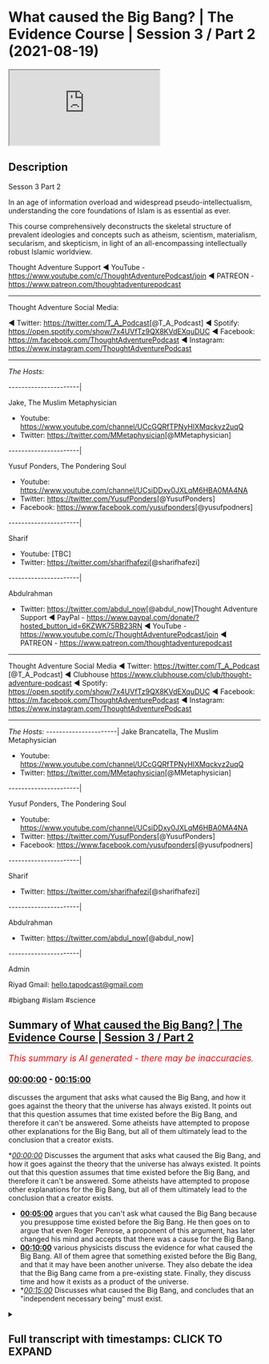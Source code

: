 # What caused the Big Bang? | The Evidence Course | Session 3 / Part 2 (2021-08-19)

<iframe loading='lazy' src='https://www.youtube.com/embed/Fnbwkib8FTM'></iframe>

## Description

Sesson 3 Part 2

In an age of information overload and widespread pseudo-intellectualism, understanding the core foundations of Islam is as essential as ever. 

This course comprehensively deconstructs the skeletal structure of prevalent ideologies and concepts such as atheism, scientism, materialism, secularism, and skepticism, in light of an all-encompassing intellectually robust Islamic worldview.

Thought Adventure Support
◄ YouTube - https://www.youtube.com/c/ThoughtAdventurePodcast/join
◄ PATREON - https://www.patreon.com/thoughtadventurepodcast
____________________________________________________________________

Thought Adventure Social Media:

◄ Twitter: https://twitter.com/T_A_Podcast​​ [@T_A_Podcast]
◄ Spotify: https://open.spotify.com/show/7x4UVfTz9QX8KVdEXquDUC
◄ Facebook: https://m.facebook.com/ThoughtAdventurePodcast
◄ Instagram: https://www.instagram.com/ThoughtAdventurePodcast​

----------------------------------------------------------------

*The Hosts:*

----------------------|

Jake, The Muslim Metaphysician

- Youtube: https://www.youtube.com/channel/UCcGQRfTPNyHlXMqckvz2uqQ
- Twitter:  https://twitter.com/MMetaphysician​​ [@MMetaphysician]

----------------------|

Yusuf Ponders, The Pondering Soul

- Youtube: https://www.youtube.com/channel/UCsiDDxy0JXLqM6HBA0MA4NA
- Twitter: https://twitter.com/YusufPonders​​ [@YusufPonders]
- Facebook: https://www.facebook.com/yusufponders​ [@yusufpodners]

----------------------|

Sharif

- Youtube: [TBC]
- Twitter: https://twitter.com/sharifhafezi​​ [@sharifhafezi]

----------------------|

Abdulrahman

- Twitter: https://twitter.com/abdul_now​ [@abdul_now]Thought Adventure Support
◄ PayPal - https://www.paypal.com/donate/?hosted_button_id=6KZWK75RB23RN 
◄ YouTube - https://www.youtube.com/c/ThoughtAdventurePodcast/join
◄ PATREON - https://www.patreon.com/thoughtadventurepodcast
____________________________________________________________________

Thought Adventure Social Media
◄ Twitter: https://twitter.com/T_A_Podcast​​ [@T_A_Podcast]
◄ Clubhouse https://www.clubhouse.com/club/thought-adventure-podcast
◄ Spotify: https://open.spotify.com/show/7x4UVfTz9QX8KVdEXquDUC
◄ Facebook: https://m.facebook.com/ThoughtAdventurePodcast
◄ Instagram: https://www.instagram.com/ThoughtAdventurePodcast​

----------------------------------------------------------------

*The Hosts:*
----------------------|
Jake Brancatella, The Muslim Metaphysician

- Youtube: https://www.youtube.com/channel/UCcGQRfTPNyHlXMqckvz2uqQ
- Twitter:  https://twitter.com/MMetaphysician​​ [@MMetaphysician]

----------------------|

Yusuf Ponders, The Pondering Soul

- Youtube: https://www.youtube.com/channel/UCsiDDxy0JXLqM6HBA0MA4NA
- Twitter: https://twitter.com/YusufPonders​​ [@YusufPonders]
- Facebook: https://www.facebook.com/yusufponders​ [@yusufpodners]

----------------------|

Sharif

- Twitter: https://twitter.com/sharifhafezi​​ [@sharifhafezi]

----------------------|

Abdulrahman

- Twitter: https://twitter.com/abdul_now​ [@abdul_now]

----------------------|

Admin

Riyad 
Gmail: hello.tapodcast@gmail.com

#bigbang #islam #science

## Summary of [What caused the Big Bang? | The Evidence Course | Session 3 / Part 2](https://www.youtube.com/watch?v=Fnbwkib8FTM)


*<span style="color:red; font-size:125%">This summary is AI generated - there may be inaccuracies</span>. [](/)*

### [00:00:00](https://www.youtube.com/watch?v=Fnbwkib8FTM&t=0) - [00:15:00](https://www.youtube.com/watch?v=Fnbwkib8FTM&t=900)

 discusses the argument that asks what caused the Big Bang, and how it goes against the theory that the universe has always existed. It points out that this question assumes that time existed before the Big Bang, and therefore it can't be answered. Some atheists have attempted to propose other explanations for the Big Bang, but all of them ultimately lead to the conclusion that a creator exists.

**[00:00:00](https://www.youtube.com/watch?v=Fnbwkib8FTM&t=0)* Discusses the argument that asks what caused the Big Bang, and how it goes against the theory that the universe has always existed. It points out that this question assumes that time existed before the Big Bang, and therefore it can't be answered. Some atheists have attempted to propose other explanations for the Big Bang, but all of them ultimately lead to the conclusion that a creator exists.
* **[00:05:00](https://www.youtube.com/watch?v=Fnbwkib8FTM&t=300)** argues that you can't ask what caused the Big Bang because you presuppose time existed before the Big Bang. He then goes on to argue that even Roger Penrose, a proponent of this argument, has later changed his mind and accepts that there was a cause for the Big Bang.
* **[00:10:00](https://www.youtube.com/watch?v=Fnbwkib8FTM&t=600)**  various physicists discuss the evidence for what caused the Big Bang. All of them agree that something existed before the Big Bang, and that it may have been another universe. They also debate the idea that the Big Bang came from a pre-existing state. Finally, they discuss time and how it exists as a product of the universe.
* **[00:15:00](https://www.youtube.com/watch?v=Fnbwkib8FTM&t=900)* Discusses what caused the Big Bang, and concludes that an "independent necessary being" must exist.

<details><summary><h2>Full transcript with timestamps: CLICK TO EXPAND</h2></summary>

[0:00:13](https://youtu.be/Fnbwkib8FTM?t=13) muhammad  
[0:00:16](https://youtu.be/Fnbwkib8FTM?t=16) there's one contention that some uh  
[0:00:18](https://youtu.be/Fnbwkib8FTM?t=18) atheists they bring regards to the  
[0:00:20](https://youtu.be/Fnbwkib8FTM?t=20) uh the argument that we presented and  
[0:00:23](https://youtu.be/Fnbwkib8FTM?t=23) there's the argument of the temporal  
[0:00:24](https://youtu.be/Fnbwkib8FTM?t=24) causation  
[0:00:26](https://youtu.be/Fnbwkib8FTM?t=26) the limited thing is depend upon another  
[0:00:28](https://youtu.be/Fnbwkib8FTM?t=28) limited thing depend upon another  
[0:00:29](https://youtu.be/Fnbwkib8FTM?t=29) limited thing and we regress it back to  
[0:00:31](https://youtu.be/Fnbwkib8FTM?t=31) the big bang  
[0:00:33](https://youtu.be/Fnbwkib8FTM?t=33) and that argument is that you cannot ask  
[0:00:36](https://youtu.be/Fnbwkib8FTM?t=36) what caused the big bang as the big bang  
[0:00:39](https://youtu.be/Fnbwkib8FTM?t=39) was the cause of time  
[0:00:41](https://youtu.be/Fnbwkib8FTM?t=41) and if you ask what caused the big bang  
[0:00:43](https://youtu.be/Fnbwkib8FTM?t=43) then you are assuming that there was a  
[0:00:46](https://youtu.be/Fnbwkib8FTM?t=46) before  
[0:00:47](https://youtu.be/Fnbwkib8FTM?t=47) the big bang meaning a before  
[0:00:50](https://youtu.be/Fnbwkib8FTM?t=50) time because they say big bang cause  
[0:00:52](https://youtu.be/Fnbwkib8FTM?t=52) time and causality exists prior to the  
[0:00:55](https://youtu.be/Fnbwkib8FTM?t=55) effect in time therefore if there's no  
[0:00:58](https://youtu.be/Fnbwkib8FTM?t=58) before the big bang then there is no  
[0:01:01](https://youtu.be/Fnbwkib8FTM?t=61) cause of the big bang  
[0:01:03](https://youtu.be/Fnbwkib8FTM?t=63) and this argument has been popularized  
[0:01:04](https://youtu.be/Fnbwkib8FTM?t=64) by well-known physicists people like  
[0:01:07](https://youtu.be/Fnbwkib8FTM?t=67) stephen hawking and roger penrose  
[0:01:10](https://youtu.be/Fnbwkib8FTM?t=70) and the basic argument that they're  
[0:01:12](https://youtu.be/Fnbwkib8FTM?t=72) presenting is effectively saying that  
[0:01:14](https://youtu.be/Fnbwkib8FTM?t=74) it's an illogical question what caused  
[0:01:17](https://youtu.be/Fnbwkib8FTM?t=77) the big bang it is like saying what is  
[0:01:20](https://youtu.be/Fnbwkib8FTM?t=80) north of north pole asking the question  
[0:01:22](https://youtu.be/Fnbwkib8FTM?t=82) what is before the big bang or before  
[0:01:24](https://youtu.be/Fnbwkib8FTM?t=84) time existed  
[0:01:27](https://youtu.be/Fnbwkib8FTM?t=87) so  
[0:01:29](https://youtu.be/Fnbwkib8FTM?t=89) just some background i think is  
[0:01:30](https://youtu.be/Fnbwkib8FTM?t=90) important to understand what we mean by  
[0:01:32](https://youtu.be/Fnbwkib8FTM?t=92) the big bang  
[0:01:34](https://youtu.be/Fnbwkib8FTM?t=94) originally scientists they held the  
[0:01:35](https://youtu.be/Fnbwkib8FTM?t=95) belief that the universe was in what  
[0:01:38](https://youtu.be/Fnbwkib8FTM?t=98) they called or they had a theory called  
[0:01:39](https://youtu.be/Fnbwkib8FTM?t=99) the steady state theory of the universe  
[0:01:41](https://youtu.be/Fnbwkib8FTM?t=101) and this held that the universe always  
[0:01:43](https://youtu.be/Fnbwkib8FTM?t=103) existed was eternal in time and eternal  
[0:01:47](https://youtu.be/Fnbwkib8FTM?t=107) inside so it's infinite in time infinite  
[0:01:49](https://youtu.be/Fnbwkib8FTM?t=109) in size always existed  
[0:01:52](https://youtu.be/Fnbwkib8FTM?t=112) but then we had observations that came  
[0:01:54](https://youtu.be/Fnbwkib8FTM?t=114) in and demonstrated that the universe  
[0:01:57](https://youtu.be/Fnbwkib8FTM?t=117) was expanding  
[0:01:59](https://youtu.be/Fnbwkib8FTM?t=119) then a catholic priest who is also a  
[0:02:02](https://youtu.be/Fnbwkib8FTM?t=122) physicist known as george lumatra  
[0:02:05](https://youtu.be/Fnbwkib8FTM?t=125) proposed the idea  
[0:02:07](https://youtu.be/Fnbwkib8FTM?t=127) that the universe was not infinite  
[0:02:09](https://youtu.be/Fnbwkib8FTM?t=129) eternal existence or had an infinite  
[0:02:12](https://youtu.be/Fnbwkib8FTM?t=132) internal existence but rather the  
[0:02:14](https://youtu.be/Fnbwkib8FTM?t=134) universe had a beginning what later  
[0:02:17](https://youtu.be/Fnbwkib8FTM?t=137) became known as the big bang theory  
[0:02:20](https://youtu.be/Fnbwkib8FTM?t=140) the theory obviously had some  
[0:02:22](https://youtu.be/Fnbwkib8FTM?t=142) controversy at the time as it overhauled  
[0:02:25](https://youtu.be/Fnbwkib8FTM?t=145) established scientific beliefs that the  
[0:02:27](https://youtu.be/Fnbwkib8FTM?t=147) universe had always existed  
[0:02:29](https://youtu.be/Fnbwkib8FTM?t=149) and now we have a theory and later  
[0:02:32](https://youtu.be/Fnbwkib8FTM?t=152) observational evidence like the redshift  
[0:02:34](https://youtu.be/Fnbwkib8FTM?t=154) or the uniformity of the microwave  
[0:02:36](https://youtu.be/Fnbwkib8FTM?t=156) background radiation throughout the  
[0:02:38](https://youtu.be/Fnbwkib8FTM?t=158) universe that stated that the universe  
[0:02:41](https://youtu.be/Fnbwkib8FTM?t=161) and all that existed within it  
[0:02:43](https://youtu.be/Fnbwkib8FTM?t=163) had a beginning  
[0:02:45](https://youtu.be/Fnbwkib8FTM?t=165) and thus this raised a number of  
[0:02:47](https://youtu.be/Fnbwkib8FTM?t=167) theological questions in the mind of a  
[0:02:50](https://youtu.be/Fnbwkib8FTM?t=170) number of scientists and also challenged  
[0:02:52](https://youtu.be/Fnbwkib8FTM?t=172) some of the presuppositions that  
[0:02:54](https://youtu.be/Fnbwkib8FTM?t=174) atheists had  
[0:02:56](https://youtu.be/Fnbwkib8FTM?t=176) if the universe hasn't always existed  
[0:02:59](https://youtu.be/Fnbwkib8FTM?t=179) and it began to exist at the big bang  
[0:03:02](https://youtu.be/Fnbwkib8FTM?t=182) then doesn't it raise the question  
[0:03:05](https://youtu.be/Fnbwkib8FTM?t=185) who caused the universe and thus raised  
[0:03:07](https://youtu.be/Fnbwkib8FTM?t=187) the greater possibility of belief in  
[0:03:10](https://youtu.be/Fnbwkib8FTM?t=190) allah belief in god according to these  
[0:03:12](https://youtu.be/Fnbwkib8FTM?t=192) scientists  
[0:03:13](https://youtu.be/Fnbwkib8FTM?t=193) and this as a point  
[0:03:16](https://youtu.be/Fnbwkib8FTM?t=196) was something that the atheists have  
[0:03:17](https://youtu.be/Fnbwkib8FTM?t=197) always tried to wrestle with  
[0:03:19](https://youtu.be/Fnbwkib8FTM?t=199) ever since  
[0:03:20](https://youtu.be/Fnbwkib8FTM?t=200) it was much easier to claim that the  
[0:03:22](https://youtu.be/Fnbwkib8FTM?t=202) universe had always existed therefore  
[0:03:24](https://youtu.be/Fnbwkib8FTM?t=204) there was no course to the universe but  
[0:03:26](https://youtu.be/Fnbwkib8FTM?t=206) now that we can demonstrate the universe  
[0:03:28](https://youtu.be/Fnbwkib8FTM?t=208) had a beginning  
[0:03:29](https://youtu.be/Fnbwkib8FTM?t=209) 13.78 billion years ago now atheists are  
[0:03:32](https://youtu.be/Fnbwkib8FTM?t=212) looking at other possible explanations  
[0:03:35](https://youtu.be/Fnbwkib8FTM?t=215) as a way to get around the inevitable  
[0:03:37](https://youtu.be/Fnbwkib8FTM?t=217) conclusion that a creator a los pano  
[0:03:40](https://youtu.be/Fnbwkib8FTM?t=220) adela exists and that's why  
[0:03:42](https://youtu.be/Fnbwkib8FTM?t=222) some atheists now they say that the  
[0:03:44](https://youtu.be/Fnbwkib8FTM?t=224) universe that we reside in is actually  
[0:03:46](https://youtu.be/Fnbwkib8FTM?t=226) part of a larger cosmos a larger set of  
[0:03:50](https://youtu.be/Fnbwkib8FTM?t=230) universes that exist outside the  
[0:03:52](https://youtu.be/Fnbwkib8FTM?t=232) multiverse theory which we've addressed  
[0:03:54](https://youtu.be/Fnbwkib8FTM?t=234) in previous videos  
[0:03:56](https://youtu.be/Fnbwkib8FTM?t=236) others have attempted to claim that the  
[0:03:58](https://youtu.be/Fnbwkib8FTM?t=238) universe began from nothing and that  
[0:04:00](https://youtu.be/Fnbwkib8FTM?t=240) there supposedly that and that  
[0:04:03](https://youtu.be/Fnbwkib8FTM?t=243) supposedly the science points  
[0:04:05](https://youtu.be/Fnbwkib8FTM?t=245) to this fact that something can come  
[0:04:08](https://youtu.be/Fnbwkib8FTM?t=248) from nothing and we'll address this in  
[0:04:11](https://youtu.be/Fnbwkib8FTM?t=251) you know in a couple of in the next  
[0:04:13](https://youtu.be/Fnbwkib8FTM?t=253) video uh regards to this question  
[0:04:16](https://youtu.be/Fnbwkib8FTM?t=256) and others still claim that we cannot  
[0:04:19](https://youtu.be/Fnbwkib8FTM?t=259) ask what caused the big bang  
[0:04:21](https://youtu.be/Fnbwkib8FTM?t=261) because this implies that time existed  
[0:04:24](https://youtu.be/Fnbwkib8FTM?t=264) before the big bang so we can only say  
[0:04:26](https://youtu.be/Fnbwkib8FTM?t=266) the big bang existed we can't say what  
[0:04:29](https://youtu.be/Fnbwkib8FTM?t=269) was before the big bang or what caused  
[0:04:31](https://youtu.be/Fnbwkib8FTM?t=271) the big bang because asking the question  
[0:04:33](https://youtu.be/Fnbwkib8FTM?t=273) of cause according to them is saying  
[0:04:35](https://youtu.be/Fnbwkib8FTM?t=275) that cause exist temporarily before the  
[0:04:39](https://youtu.be/Fnbwkib8FTM?t=279) effect and therefore there was no before  
[0:04:42](https://youtu.be/Fnbwkib8FTM?t=282) according to what they're saying and  
[0:04:43](https://youtu.be/Fnbwkib8FTM?t=283) proposing regards to this  
[0:04:46](https://youtu.be/Fnbwkib8FTM?t=286) so  
[0:04:47](https://youtu.be/Fnbwkib8FTM?t=287) i think intuitively naturally we look at  
[0:04:50](https://youtu.be/Fnbwkib8FTM?t=290) this question about  
[0:04:51](https://youtu.be/Fnbwkib8FTM?t=291) the universe the big bang and we  
[0:04:54](https://youtu.be/Fnbwkib8FTM?t=294) naturally ask the question what caused  
[0:04:55](https://youtu.be/Fnbwkib8FTM?t=295) it why is it you know  
[0:04:57](https://youtu.be/Fnbwkib8FTM?t=297) why is this temporal  
[0:04:59](https://youtu.be/Fnbwkib8FTM?t=299) thing that began to exist that we termed  
[0:05:02](https://youtu.be/Fnbwkib8FTM?t=302) contingent you know what is it  
[0:05:04](https://youtu.be/Fnbwkib8FTM?t=304) necessarily dependent upon what does it  
[0:05:06](https://youtu.be/Fnbwkib8FTM?t=306) depend upon other than itself so it's  
[0:05:08](https://youtu.be/Fnbwkib8FTM?t=308) natural it's a natural question that we  
[0:05:10](https://youtu.be/Fnbwkib8FTM?t=310) we seek to ask and obviously we've  
[0:05:12](https://youtu.be/Fnbwkib8FTM?t=312) addressed these questions before how we  
[0:05:14](https://youtu.be/Fnbwkib8FTM?t=314) come from the conclusion that contingent  
[0:05:16](https://youtu.be/Fnbwkib8FTM?t=316) possible beings exist to the conclusion  
[0:05:18](https://youtu.be/Fnbwkib8FTM?t=318) that a necessary eternal independent  
[0:05:21](https://youtu.be/Fnbwkib8FTM?t=321) creator exists but what they're trying  
[0:05:23](https://youtu.be/Fnbwkib8FTM?t=323) to do is now to stop us from asking this  
[0:05:25](https://youtu.be/Fnbwkib8FTM?t=325) question to say you can't ask that  
[0:05:27](https://youtu.be/Fnbwkib8FTM?t=327) question because it's an illogical  
[0:05:29](https://youtu.be/Fnbwkib8FTM?t=329) question  
[0:05:30](https://youtu.be/Fnbwkib8FTM?t=330) so the first thing  
[0:05:32](https://youtu.be/Fnbwkib8FTM?t=332) is is that  
[0:05:33](https://youtu.be/Fnbwkib8FTM?t=333) the argument that causality  
[0:05:36](https://youtu.be/Fnbwkib8FTM?t=336) the argument about you can't ask what  
[0:05:38](https://youtu.be/Fnbwkib8FTM?t=338) caused the big bang because you're  
[0:05:39](https://youtu.be/Fnbwkib8FTM?t=339) assuming time before the big bang  
[0:05:41](https://youtu.be/Fnbwkib8FTM?t=341) presupposes that causality always occur  
[0:05:45](https://youtu.be/Fnbwkib8FTM?t=345) prior in effect in time so you have the  
[0:05:49](https://youtu.be/Fnbwkib8FTM?t=349) effect then you have a cause so if i was  
[0:05:52](https://youtu.be/Fnbwkib8FTM?t=352) to hit a  
[0:05:53](https://youtu.be/Fnbwkib8FTM?t=353) cue ball the white ball towards a black  
[0:05:55](https://youtu.be/Fnbwkib8FTM?t=355) ball  
[0:05:56](https://youtu.be/Fnbwkib8FTM?t=356) before the black ball moves the white  
[0:05:58](https://youtu.be/Fnbwkib8FTM?t=358) ball had to move and hit it so here the  
[0:06:01](https://youtu.be/Fnbwkib8FTM?t=361) pool ball the white ball was the cause  
[0:06:04](https://youtu.be/Fnbwkib8FTM?t=364) and it occurred prior to the effect  
[0:06:06](https://youtu.be/Fnbwkib8FTM?t=366) which was movement of the black ball  
[0:06:08](https://youtu.be/Fnbwkib8FTM?t=368) similarly if you have heat and then some  
[0:06:10](https://youtu.be/Fnbwkib8FTM?t=370) time and then sometime later you'll have  
[0:06:12](https://youtu.be/Fnbwkib8FTM?t=372) the boiling effect of water or the  
[0:06:14](https://youtu.be/Fnbwkib8FTM?t=374) boiling of water so the heat is the  
[0:06:17](https://youtu.be/Fnbwkib8FTM?t=377) cause that occurred prior to in time to  
[0:06:19](https://youtu.be/Fnbwkib8FTM?t=379) the effect which is the boiling point of  
[0:06:21](https://youtu.be/Fnbwkib8FTM?t=381) water or the boiling of water which  
[0:06:23](https://youtu.be/Fnbwkib8FTM?t=383) occurred afterwards  
[0:06:25](https://youtu.be/Fnbwkib8FTM?t=385) however causality doesn't have to occur  
[0:06:28](https://youtu.be/Fnbwkib8FTM?t=388) within a temporal setting so you don't  
[0:06:30](https://youtu.be/Fnbwkib8FTM?t=390) have to have this situation where a  
[0:06:31](https://youtu.be/Fnbwkib8FTM?t=391) cause occurs before the effect  
[0:06:35](https://youtu.be/Fnbwkib8FTM?t=395) this is an assumption  
[0:06:36](https://youtu.be/Fnbwkib8FTM?t=396) in fact we can have situations where  
[0:06:39](https://youtu.be/Fnbwkib8FTM?t=399) causality like on a quantum level the  
[0:06:42](https://youtu.be/Fnbwkib8FTM?t=402) cause can come after the effect  
[0:06:43](https://youtu.be/Fnbwkib8FTM?t=403) according to certain observations  
[0:06:45](https://youtu.be/Fnbwkib8FTM?t=405) regardless of this but on a  
[0:06:47](https://youtu.be/Fnbwkib8FTM?t=407) philosophical level we can or a rational  
[0:06:50](https://youtu.be/Fnbwkib8FTM?t=410) level we can demonstrate many examples  
[0:06:52](https://youtu.be/Fnbwkib8FTM?t=412) of when a cause and effect occur at the  
[0:06:55](https://youtu.be/Fnbwkib8FTM?t=415) same moment in time for example if you  
[0:06:59](https://youtu.be/Fnbwkib8FTM?t=419) sit on a cushion  
[0:07:01](https://youtu.be/Fnbwkib8FTM?t=421) and the sitting on the cushion causes  
[0:07:03](https://youtu.be/Fnbwkib8FTM?t=423) the indentation of the cushion this  
[0:07:05](https://youtu.be/Fnbwkib8FTM?t=425) effect occurs simultaneous with the  
[0:07:08](https://youtu.be/Fnbwkib8FTM?t=428) cause so when you sit on a cushion  
[0:07:11](https://youtu.be/Fnbwkib8FTM?t=431) and the cushion depresses  
[0:07:13](https://youtu.be/Fnbwkib8FTM?t=433) indents down  
[0:07:15](https://youtu.be/Fnbwkib8FTM?t=435) that effect occurred at the same moment  
[0:07:17](https://youtu.be/Fnbwkib8FTM?t=437) as the cause which was assisting on the  
[0:07:19](https://youtu.be/Fnbwkib8FTM?t=439) cushion  
[0:07:20](https://youtu.be/Fnbwkib8FTM?t=440) so it's rationally plausible to accept  
[0:07:23](https://youtu.be/Fnbwkib8FTM?t=443) that even if there's no time at the way  
[0:07:26](https://youtu.be/Fnbwkib8FTM?t=446) they define time that is before the big  
[0:07:28](https://youtu.be/Fnbwkib8FTM?t=448) bang that there was a cause that existed  
[0:07:31](https://youtu.be/Fnbwkib8FTM?t=451) distinct from the effect but the cause  
[0:07:34](https://youtu.be/Fnbwkib8FTM?t=454) and the effect occurred at the same  
[0:07:35](https://youtu.be/Fnbwkib8FTM?t=455) moment so you can have a situation where  
[0:07:37](https://youtu.be/Fnbwkib8FTM?t=457) a cause and effect occur the same moment  
[0:07:39](https://youtu.be/Fnbwkib8FTM?t=459) but they're distinct from one another so  
[0:07:41](https://youtu.be/Fnbwkib8FTM?t=461) we can still affirm the fact that the  
[0:07:43](https://youtu.be/Fnbwkib8FTM?t=463) universe  
[0:07:44](https://youtu.be/Fnbwkib8FTM?t=464) and the big bang required a cause  
[0:07:48](https://youtu.be/Fnbwkib8FTM?t=468) so when we say that what caused the big  
[0:07:50](https://youtu.be/Fnbwkib8FTM?t=470) bang or came before the big bang  
[0:07:53](https://youtu.be/Fnbwkib8FTM?t=473) we are using the term before in what we  
[0:07:56](https://youtu.be/Fnbwkib8FTM?t=476) term an ontological sense that is what  
[0:07:58](https://youtu.be/Fnbwkib8FTM?t=478) occurred beyond  
[0:08:01](https://youtu.be/Fnbwkib8FTM?t=481) the distinctiveness or beyond the the  
[0:08:04](https://youtu.be/Fnbwkib8FTM?t=484) effect that we see of the big bang  
[0:08:06](https://youtu.be/Fnbwkib8FTM?t=486) otherwise if we can't ask this question  
[0:08:08](https://youtu.be/Fnbwkib8FTM?t=488) of what what the big bang was dependent  
[0:08:11](https://youtu.be/Fnbwkib8FTM?t=491) upon  
[0:08:12](https://youtu.be/Fnbwkib8FTM?t=492) then we'd fall into a contradiction  
[0:08:14](https://youtu.be/Fnbwkib8FTM?t=494) on the one hand we'd be accepting that  
[0:08:16](https://youtu.be/Fnbwkib8FTM?t=496) the big bang is a contingent thing is a  
[0:08:19](https://youtu.be/Fnbwkib8FTM?t=499) thing that's possible as we said about  
[0:08:21](https://youtu.be/Fnbwkib8FTM?t=501) contingent things they are possible  
[0:08:22](https://youtu.be/Fnbwkib8FTM?t=502) beings meaning that they had a beginning  
[0:08:25](https://youtu.be/Fnbwkib8FTM?t=505) that they are have specific attributes  
[0:08:27](https://youtu.be/Fnbwkib8FTM?t=507) that these attributes are not necessary  
[0:08:29](https://youtu.be/Fnbwkib8FTM?t=509) they can be other forms of attributes  
[0:08:31](https://youtu.be/Fnbwkib8FTM?t=511) they have certain limitations as opposed  
[0:08:33](https://youtu.be/Fnbwkib8FTM?t=513) to other limitations they follow rules  
[0:08:35](https://youtu.be/Fnbwkib8FTM?t=515) and regulations and patterns they don't  
[0:08:38](https://youtu.be/Fnbwkib8FTM?t=518) have to exist therefore there are  
[0:08:39](https://youtu.be/Fnbwkib8FTM?t=519) possible being so we're saying on the  
[0:08:41](https://youtu.be/Fnbwkib8FTM?t=521) one hand the big bang is a contingent  
[0:08:43](https://youtu.be/Fnbwkib8FTM?t=523) thing that follows rules and regulations  
[0:08:46](https://youtu.be/Fnbwkib8FTM?t=526) uh and that the effect  
[0:08:48](https://youtu.be/Fnbwkib8FTM?t=528) of this big bang the creation of this  
[0:08:50](https://youtu.be/Fnbwkib8FTM?t=530) big bang or the what the the effect of  
[0:08:53](https://youtu.be/Fnbwkib8FTM?t=533) the big bang had absolutely no cause i  
[0:08:55](https://youtu.be/Fnbwkib8FTM?t=535) we don't ask the question it makes no  
[0:08:58](https://youtu.be/Fnbwkib8FTM?t=538) sense it's like we are just simply  
[0:09:00](https://youtu.be/Fnbwkib8FTM?t=540) accepting you know uh giving uh an  
[0:09:03](https://youtu.be/Fnbwkib8FTM?t=543) exemption  
[0:09:04](https://youtu.be/Fnbwkib8FTM?t=544) to the big bang when it follows the same  
[0:09:06](https://youtu.be/Fnbwkib8FTM?t=546) rules as everything else that we  
[0:09:08](https://youtu.be/Fnbwkib8FTM?t=548) perceive within the universe  
[0:09:10](https://youtu.be/Fnbwkib8FTM?t=550) not only that but scientists no longer  
[0:09:12](https://youtu.be/Fnbwkib8FTM?t=552) use this argument in an attempt to claim  
[0:09:14](https://youtu.be/Fnbwkib8FTM?t=554) that we cannot  
[0:09:16](https://youtu.be/Fnbwkib8FTM?t=556) theorize at the very least of what  
[0:09:18](https://youtu.be/Fnbwkib8FTM?t=558) occurred before the big bang  
[0:09:20](https://youtu.be/Fnbwkib8FTM?t=560) even roger penrose roger penrose was one  
[0:09:22](https://youtu.be/Fnbwkib8FTM?t=562) of those physicists who argued you can't  
[0:09:24](https://youtu.be/Fnbwkib8FTM?t=564) ask what occurred before the big bang  
[0:09:27](https://youtu.be/Fnbwkib8FTM?t=567) because you can't have time before the  
[0:09:30](https://youtu.be/Fnbwkib8FTM?t=570) uh the universe began but he himself has  
[0:09:32](https://youtu.be/Fnbwkib8FTM?t=572) changed his position he's actually  
[0:09:34](https://youtu.be/Fnbwkib8FTM?t=574) accepted that he's changed his position  
[0:09:36](https://youtu.be/Fnbwkib8FTM?t=576) roger primrose is a professor at oxford  
[0:09:38](https://youtu.be/Fnbwkib8FTM?t=578) university and he argued that concentric  
[0:09:41](https://youtu.be/Fnbwkib8FTM?t=581) circles discovered in the background  
[0:09:43](https://youtu.be/Fnbwkib8FTM?t=583) background micro microwaves of the  
[0:09:45](https://youtu.be/Fnbwkib8FTM?t=585) universe provides evidence  
[0:09:48](https://youtu.be/Fnbwkib8FTM?t=588) yeah of events that took place before  
[0:09:51](https://youtu.be/Fnbwkib8FTM?t=591) the universe came into being so you're  
[0:09:52](https://youtu.be/Fnbwkib8FTM?t=592) saying if you study  
[0:09:54](https://youtu.be/Fnbwkib8FTM?t=594) the micro the background radiation the  
[0:09:56](https://youtu.be/Fnbwkib8FTM?t=596) microwave background radiation that you  
[0:09:58](https://youtu.be/Fnbwkib8FTM?t=598) will dis  
[0:09:59](https://youtu.be/Fnbwkib8FTM?t=599) there's implications that indicate that  
[0:10:01](https://youtu.be/Fnbwkib8FTM?t=601) there was some existence before the big  
[0:10:03](https://youtu.be/Fnbwkib8FTM?t=603) bang maybe another universe  
[0:10:06](https://youtu.be/Fnbwkib8FTM?t=606) so many other physicists seek to ask  
[0:10:09](https://youtu.be/Fnbwkib8FTM?t=609) this question what caused or what  
[0:10:10](https://youtu.be/Fnbwkib8FTM?t=610) occurred before the big bang or what  
[0:10:12](https://youtu.be/Fnbwkib8FTM?t=612) caused the big bang for example harvard  
[0:10:14](https://youtu.be/Fnbwkib8FTM?t=614) educated professor  
[0:10:16](https://youtu.be/Fnbwkib8FTM?t=616) kaku states that the universe and the  
[0:10:19](https://youtu.be/Fnbwkib8FTM?t=619) big bang in his quotes it came from a  
[0:10:21](https://youtu.be/Fnbwkib8FTM?t=621) pre-existing state  
[0:10:23](https://youtu.be/Fnbwkib8FTM?t=623) similarly dr singh who's a distinguished  
[0:10:25](https://youtu.be/Fnbwkib8FTM?t=625) research fellow at the perimeter  
[0:10:28](https://youtu.be/Fnbwkib8FTM?t=628) institute of theoretical physics  
[0:10:29](https://youtu.be/Fnbwkib8FTM?t=629) waterloo ontario canada he said that the  
[0:10:32](https://youtu.be/Fnbwkib8FTM?t=632) big bang came from a previous universe  
[0:10:35](https://youtu.be/Fnbwkib8FTM?t=635) that collapsed upon itself  
[0:10:38](https://youtu.be/Fnbwkib8FTM?t=638) similarly professor smolin from the same  
[0:10:39](https://youtu.be/Fnbwkib8FTM?t=639) institute he argued  
[0:10:42](https://youtu.be/Fnbwkib8FTM?t=642) that the big bang arose from a previous  
[0:10:44](https://youtu.be/Fnbwkib8FTM?t=644) universe that created a black hole so  
[0:10:46](https://youtu.be/Fnbwkib8FTM?t=646) the universe collapsed upon itself  
[0:10:48](https://youtu.be/Fnbwkib8FTM?t=648) created a black hole and then from that  
[0:10:50](https://youtu.be/Fnbwkib8FTM?t=650) came the universe that we live in  
[0:10:52](https://youtu.be/Fnbwkib8FTM?t=652) similarly dr neil turek that said that  
[0:10:55](https://youtu.be/Fnbwkib8FTM?t=655) there exists two colliding membrane  
[0:10:57](https://youtu.be/Fnbwkib8FTM?t=657) structures that caused the big bang  
[0:11:00](https://youtu.be/Fnbwkib8FTM?t=660) so whatever occurred prior to the big  
[0:11:03](https://youtu.be/Fnbwkib8FTM?t=663) bang even if they discover you know  
[0:11:06](https://youtu.be/Fnbwkib8FTM?t=666) whether it's membrane structures whether  
[0:11:07](https://youtu.be/Fnbwkib8FTM?t=667) it is a black hole where it is another  
[0:11:10](https://youtu.be/Fnbwkib8FTM?t=670) universe what they would be pointing to  
[0:11:12](https://youtu.be/Fnbwkib8FTM?t=672) is another limited dependent contingent  
[0:11:15](https://youtu.be/Fnbwkib8FTM?t=675) thing or contingent being  
[0:11:19](https://youtu.be/Fnbwkib8FTM?t=679) so as a result we would still ask the  
[0:11:20](https://youtu.be/Fnbwkib8FTM?t=680) question  
[0:11:21](https://youtu.be/Fnbwkib8FTM?t=681) what caused that or what is that  
[0:11:23](https://youtu.be/Fnbwkib8FTM?t=683) dependent upon if it's limited it's  
[0:11:25](https://youtu.be/Fnbwkib8FTM?t=685) dependent if it's dependent it requires  
[0:11:27](https://youtu.be/Fnbwkib8FTM?t=687) something to bring it into existence  
[0:11:30](https://youtu.be/Fnbwkib8FTM?t=690) and so because we have affirmed that  
[0:11:32](https://youtu.be/Fnbwkib8FTM?t=692) there is an impossibility of an infinite  
[0:11:35](https://youtu.be/Fnbwkib8FTM?t=695) regress meaning one thing dependent upon  
[0:11:37](https://youtu.be/Fnbwkib8FTM?t=697) another thing depend upon another thing  
[0:11:39](https://youtu.be/Fnbwkib8FTM?t=699) that strikes back stretch stretches back  
[0:11:41](https://youtu.be/Fnbwkib8FTM?t=701) forever  
[0:11:42](https://youtu.be/Fnbwkib8FTM?t=702) that that's impossible then that  
[0:11:44](https://youtu.be/Fnbwkib8FTM?t=704) indicates very clearly that there must  
[0:11:47](https://youtu.be/Fnbwkib8FTM?t=707) be something that caused or that is  
[0:11:50](https://youtu.be/Fnbwkib8FTM?t=710) independent that creates the rest of  
[0:11:53](https://youtu.be/Fnbwkib8FTM?t=713) those limited independent limited  
[0:11:55](https://youtu.be/Fnbwkib8FTM?t=715) dependent things within that chain so  
[0:11:58](https://youtu.be/Fnbwkib8FTM?t=718) there has to be ultimately either a  
[0:12:00](https://youtu.be/Fnbwkib8FTM?t=720) independent course  
[0:12:02](https://youtu.be/Fnbwkib8FTM?t=722) or if they they want to discover  
[0:12:04](https://youtu.be/Fnbwkib8FTM?t=724) something other than that it's a limited  
[0:12:06](https://youtu.be/Fnbwkib8FTM?t=726) thing but if it's a limited thing then  
[0:12:08](https://youtu.be/Fnbwkib8FTM?t=728) it fits within the chain or a cycle and  
[0:12:10](https://youtu.be/Fnbwkib8FTM?t=730) therefore it cannot self-sustain itself  
[0:12:13](https://youtu.be/Fnbwkib8FTM?t=733) it won't exist until something  
[0:12:15](https://youtu.be/Fnbwkib8FTM?t=735) independent  
[0:12:17](https://youtu.be/Fnbwkib8FTM?t=737) unlimited either creator allah comes and  
[0:12:20](https://youtu.be/Fnbwkib8FTM?t=740) brings those things into  
[0:12:22](https://youtu.be/Fnbwkib8FTM?t=742) existence  
[0:12:24](https://youtu.be/Fnbwkib8FTM?t=744) so  
[0:12:25](https://youtu.be/Fnbwkib8FTM?t=745) even scientists  
[0:12:27](https://youtu.be/Fnbwkib8FTM?t=747) who you know originally atheists would  
[0:12:29](https://youtu.be/Fnbwkib8FTM?t=749) argue this point but even scientists  
[0:12:30](https://youtu.be/Fnbwkib8FTM?t=750) theorize on what occurred before the big  
[0:12:32](https://youtu.be/Fnbwkib8FTM?t=752) bank and do not consider it an invalid  
[0:12:35](https://youtu.be/Fnbwkib8FTM?t=755) or an illogical question to ask  
[0:12:38](https://youtu.be/Fnbwkib8FTM?t=758) furthermore the third point when we say  
[0:12:41](https://youtu.be/Fnbwkib8FTM?t=761) time began what do we mean by time  
[0:12:44](https://youtu.be/Fnbwkib8FTM?t=764) einstein said time has no independent  
[0:12:47](https://youtu.be/Fnbwkib8FTM?t=767) existence apart from the order of events  
[0:12:50](https://youtu.be/Fnbwkib8FTM?t=770) by which we measure it and what he meant  
[0:12:53](https://youtu.be/Fnbwkib8FTM?t=773) by this is when we sense time what we  
[0:12:56](https://youtu.be/Fnbwkib8FTM?t=776) are sensing is change that's how we know  
[0:12:59](https://youtu.be/Fnbwkib8FTM?t=779) time exists so for example if you've got  
[0:13:00](https://youtu.be/Fnbwkib8FTM?t=780) a watch you will know the time exists  
[0:13:02](https://youtu.be/Fnbwkib8FTM?t=782) because the seconds hand move around and  
[0:13:05](https://youtu.be/Fnbwkib8FTM?t=785) the minutes and the hour hands then move  
[0:13:07](https://youtu.be/Fnbwkib8FTM?t=787) around the clock face similarly if you  
[0:13:09](https://youtu.be/Fnbwkib8FTM?t=789) didn't have a clock then you know maybe  
[0:13:11](https://youtu.be/Fnbwkib8FTM?t=791) you had a sundial you would notice the  
[0:13:13](https://youtu.be/Fnbwkib8FTM?t=793) shadow on the sundial through the change  
[0:13:16](https://youtu.be/Fnbwkib8FTM?t=796) of the uh the  
[0:13:18](https://youtu.be/Fnbwkib8FTM?t=798) rotator the the rising and the setting  
[0:13:20](https://youtu.be/Fnbwkib8FTM?t=800) of the sun  
[0:13:21](https://youtu.be/Fnbwkib8FTM?t=801) or if you didn't have that ability you  
[0:13:23](https://youtu.be/Fnbwkib8FTM?t=803) would look at maybe the decay of certain  
[0:13:25](https://youtu.be/Fnbwkib8FTM?t=805) atoms so what you're looking at what we  
[0:13:27](https://youtu.be/Fnbwkib8FTM?t=807) all look at when we look at time is  
[0:13:29](https://youtu.be/Fnbwkib8FTM?t=809) we're measuring change of things and  
[0:13:32](https://youtu.be/Fnbwkib8FTM?t=812) when we look at change change is a  
[0:13:34](https://youtu.be/Fnbwkib8FTM?t=814) product of limited dependent contingent  
[0:13:37](https://youtu.be/Fnbwkib8FTM?t=817) things so when we talk about time  
[0:13:39](https://youtu.be/Fnbwkib8FTM?t=819) existing we are basically saying that  
[0:13:41](https://youtu.be/Fnbwkib8FTM?t=821) limited dependent things exist they  
[0:13:44](https://youtu.be/Fnbwkib8FTM?t=824) undergo change and therefore that's how  
[0:13:46](https://youtu.be/Fnbwkib8FTM?t=826) we understand time this is one theory or  
[0:13:49](https://youtu.be/Fnbwkib8FTM?t=829) one view towards time so in that sense  
[0:13:52](https://youtu.be/Fnbwkib8FTM?t=832) when we ask what occurred before the  
[0:13:54](https://youtu.be/Fnbwkib8FTM?t=834) universe or what occurred before the big  
[0:13:56](https://youtu.be/Fnbwkib8FTM?t=836) bang what we're asking or what is the  
[0:13:59](https://youtu.be/Fnbwkib8FTM?t=839) big bang dependent upon what we're  
[0:14:00](https://youtu.be/Fnbwkib8FTM?t=840) really asking is what limited dependent  
[0:14:03](https://youtu.be/Fnbwkib8FTM?t=843) things are dependent upon yeah what are  
[0:14:05](https://youtu.be/Fnbwkib8FTM?t=845) limited things dependent upon  
[0:14:08](https://youtu.be/Fnbwkib8FTM?t=848) so it's a valid question to ask and it's  
[0:14:10](https://youtu.be/Fnbwkib8FTM?t=850) not really it's implying that there's  
[0:14:13](https://youtu.be/Fnbwkib8FTM?t=853) some you know objective view of time  
[0:14:16](https://youtu.be/Fnbwkib8FTM?t=856) either some you know uh  
[0:14:19](https://youtu.be/Fnbwkib8FTM?t=859) time that we cannot any escape from and  
[0:14:22](https://youtu.be/Fnbwkib8FTM?t=862) that we have to move from one point to  
[0:14:24](https://youtu.be/Fnbwkib8FTM?t=864) another point rather in this concept of  
[0:14:26](https://youtu.be/Fnbwkib8FTM?t=866) time time is a product of the universe  
[0:14:29](https://youtu.be/Fnbwkib8FTM?t=869) rather than something that he simply  
[0:14:31](https://youtu.be/Fnbwkib8FTM?t=871) exists so when we asked what occurred  
[0:14:33](https://youtu.be/Fnbwkib8FTM?t=873) before time or what occurred before the  
[0:14:35](https://youtu.be/Fnbwkib8FTM?t=875) big bang or what was the big bang  
[0:14:37](https://youtu.be/Fnbwkib8FTM?t=877) created upon then what we're asking is  
[0:14:39](https://youtu.be/Fnbwkib8FTM?t=879) what is uh what is the dependency of  
[0:14:42](https://youtu.be/Fnbwkib8FTM?t=882) limited things what are they dependent  
[0:14:45](https://youtu.be/Fnbwkib8FTM?t=885) upon  
[0:14:46](https://youtu.be/Fnbwkib8FTM?t=886) so to summarize  
[0:14:48](https://youtu.be/Fnbwkib8FTM?t=888) those who claim it's illogically to ask  
[0:14:50](https://youtu.be/Fnbwkib8FTM?t=890) the question what caused the big bank  
[0:14:52](https://youtu.be/Fnbwkib8FTM?t=892) are incorrect  
[0:14:53](https://youtu.be/Fnbwkib8FTM?t=893) first reason that the cause doesn't have  
[0:14:56](https://youtu.be/Fnbwkib8FTM?t=896) to occur temporarily  
[0:14:58](https://youtu.be/Fnbwkib8FTM?t=898) or temporarily before the effect like  
[0:15:01](https://youtu.be/Fnbwkib8FTM?t=901) the cushion example sitting on the  
[0:15:02](https://youtu.be/Fnbwkib8FTM?t=902) cushion  
[0:15:04](https://youtu.be/Fnbwkib8FTM?t=904) secondly scientists even like roger  
[0:15:06](https://youtu.be/Fnbwkib8FTM?t=906) penrose who originally proposed this  
[0:15:09](https://youtu.be/Fnbwkib8FTM?t=909) argument that you can't ask what caused  
[0:15:11](https://youtu.be/Fnbwkib8FTM?t=911) the big bang  
[0:15:12](https://youtu.be/Fnbwkib8FTM?t=912) now accept the validity of this question  
[0:15:14](https://youtu.be/Fnbwkib8FTM?t=914) of what caused the universe to exist and  
[0:15:16](https://youtu.be/Fnbwkib8FTM?t=916) did it arise from a previous state  
[0:15:19](https://youtu.be/Fnbwkib8FTM?t=919) and thirdly time as we understand it is  
[0:15:22](https://youtu.be/Fnbwkib8FTM?t=922) related to change if we observe in  
[0:15:24](https://youtu.be/Fnbwkib8FTM?t=924) limited object that we observe in  
[0:15:26](https://youtu.be/Fnbwkib8FTM?t=926) limited objects and what we're asking  
[0:15:29](https://youtu.be/Fnbwkib8FTM?t=929) then when we asking what caused limited  
[0:15:31](https://youtu.be/Fnbwkib8FTM?t=931) object  
[0:15:32](https://youtu.be/Fnbwkib8FTM?t=932) is that we are asking what caused the  
[0:15:34](https://youtu.be/Fnbwkib8FTM?t=934) limited objects or what caused limited  
[0:15:36](https://youtu.be/Fnbwkib8FTM?t=936) contingent dependent beings therefore  
[0:15:39](https://youtu.be/Fnbwkib8FTM?t=939) what caused the big bang is a valid  
[0:15:41](https://youtu.be/Fnbwkib8FTM?t=941) question and that leads us still to the  
[0:15:44](https://youtu.be/Fnbwkib8FTM?t=944) same conclusion that there must be an  
[0:15:45](https://youtu.be/Fnbwkib8FTM?t=945) independent necessary being whom we call  
[0:15:48](https://youtu.be/Fnbwkib8FTM?t=948) allah  
[0:16:00](https://youtu.be/Fnbwkib8FTM?t=960) you  
</details>